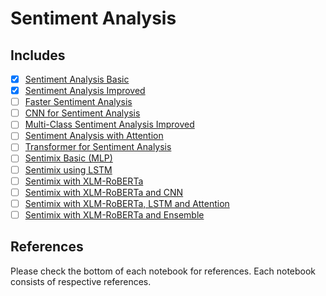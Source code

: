 # Sentiment Analysis

## Includes

- [x] [Sentiment Analysis Basic](https://github.com/arunism/NLP-Fundamentals/blob/master/04-Classification/02-Sentiment-Analysis/01-Sentiment-Analysis-Basic.ipynb)
- [x] [Sentiment Analysis Improved](https://github.com/arunism/NLP-Fundamentals/blob/master/04-Classification/02-Sentiment-Analysis/02-Sentiment-Analysis-Improved.ipynb)
- [ ] [Faster Sentiment Analysis](https://github.com/arunism/NLP-Fundamentals/blob/master/04-Classification/02-Sentiment-Analysis/03-Faster-Sentiment-Analysis.ipynb)
- [ ] [CNN for Sentiment Analysis](https://github.com/arunism/NLP-Fundamentals/blob/master/04-Classification/02-Sentiment-Analysis/04-CNN-Sentiment-Analysis.ipynb)
- [ ] [Multi-Class Sentiment Analysis Improved](https://github.com/arunism/NLP-Fundamentals/blob/master/04-Classification/02-Sentiment-Analysis/05-Multi-Class-Sentiment-Analysis.ipynb)
- [ ] [Sentiment Analysis with Attention](https://github.com/arunism/NLP-Fundamentals/blob/master/04-Classification/02-Sentiment-Analysis/06-Sentiment-Analysis-With-Attention.ipynb)
- [ ] [Transformer for Sentiment Analysis](https://github.com/arunism/NLP-Fundamentals/blob/master/04-Classification/02-Sentiment-Analysis/07-Transformer-Sentiment-Analysis.ipynb)
- [ ] [Sentimix Basic (MLP)](https://github.com/arunism/NLP-Fundamentals/blob/master/04-Classification/02-Sentiment-Analysis/08-Sentimix-Basic.ipynb)
- [ ] [Sentimix using LSTM](https://github.com/arunism/NLP-Fundamentals/blob/master/04-Classification/02-Sentiment-Analysis/09-Sentimix-Using-LSTM.ipynb)
- [ ] [Sentimix with XLM-RoBERTa](https://github.com/arunism/NLP-Fundamentals/blob/master/04-Classification/02-Sentiment-Analysis/10-Sentimix-XLM-RoBERTa.ipynb)
- [ ] [Sentimix with XLM-RoBERTa and CNN](https://github.com/arunism/NLP-Fundamentals/blob/master/04-Classification/02-Sentiment-Analysis/11-Sentimix-XLM-RoBERTa-CNN.ipynb)
- [ ] [Sentimix with XLM-RoBERTa, LSTM and Attention](https://github.com/arunism/NLP-Fundamentals/blob/master/04-Classification/02-Sentiment-Analysis/12-Sentimix-XLM-RoBERTa-LSTM-Attention.ipynb)
- [ ] [Sentimix with XLM-RoBERTa and Ensemble](https://github.com/arunism/NLP-Fundamentals/blob/master/04-Classification/02-Sentiment-Analysis/13-Sentimix-XLM-RoBERTa-Ensemble.ipynb)

## References

Please check the bottom of each notebook for references. Each notebook consists of respective references.
